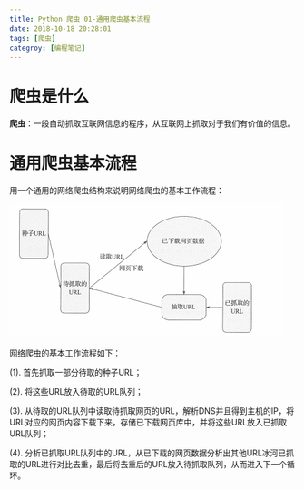 ```yaml
---
title: Python 爬虫 01-通用爬虫基本流程
date: 2018-10-18 20:28:01
tags: [爬虫]
categroy: [编程笔记]
---
```


#  爬虫是什么

**爬虫**：一段自动抓取互联网信息的程序，从互联网上抓取对于我们有价值的信息。

#  通用爬虫基本流程

用一个通用的网络爬虫结构来说明网络爬虫的基本工作流程：

![img](Python-爬虫-01-通用爬虫结构.assets/clip_image001.png)

网络爬虫的基本工作流程如下：

(1).   首先抓取一部分待取的种子URL；

(2).   将这些URL放入待取的URL队列；

(3).   从待取的URL队列中读取待抓取网页的URL，解析DNS并且得到主机的IP，将URL对应的网页内容下载下来，存储已下载网页库中，并将这些URL放入已抓取URL队列；

(4).   分析已抓取URL队列中的URL，从已下载的网页数据分析出其他URL冰河已抓取的URL进行对比去重，最后将去重后的URL放入待抓取队列，从而进入下一个循环。